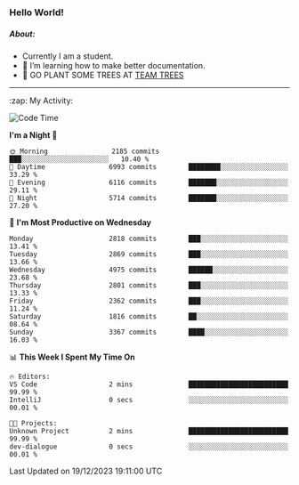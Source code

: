 ### Hello World!

##### About:
- Currently I am a student.
- 🌱 I’m learning how to make better documentation.
- 🌱 GO PLANT SOME TREES AT [TEAM TREES](https://teamtrees.org/)

---
  <summary>:zap: My Activity:</summary>
  
<!--START_SECTION:waka-->
![Code Time](http://img.shields.io/badge/Code%20Time-1%2C267%20hrs%2050%20mins-blue)

**I'm a Night 🦉** 

```text
🌞 Morning                2185 commits        ███░░░░░░░░░░░░░░░░░░░░░░   10.40 % 
🌆 Daytime                6993 commits        ████████░░░░░░░░░░░░░░░░░   33.29 % 
🌃 Evening                6116 commits        ███████░░░░░░░░░░░░░░░░░░   29.11 % 
🌙 Night                  5714 commits        ███████░░░░░░░░░░░░░░░░░░   27.20 % 
```
📅 **I'm Most Productive on Wednesday** 

```text
Monday                   2818 commits        ███░░░░░░░░░░░░░░░░░░░░░░   13.41 % 
Tuesday                  2869 commits        ███░░░░░░░░░░░░░░░░░░░░░░   13.66 % 
Wednesday                4975 commits        ██████░░░░░░░░░░░░░░░░░░░   23.68 % 
Thursday                 2801 commits        ███░░░░░░░░░░░░░░░░░░░░░░   13.33 % 
Friday                   2362 commits        ███░░░░░░░░░░░░░░░░░░░░░░   11.24 % 
Saturday                 1816 commits        ██░░░░░░░░░░░░░░░░░░░░░░░   08.64 % 
Sunday                   3367 commits        ████░░░░░░░░░░░░░░░░░░░░░   16.03 % 
```


📊 **This Week I Spent My Time On** 

```text
🔥 Editors: 
VS Code                  2 mins              █████████████████████████   99.99 % 
IntelliJ                 0 secs              ░░░░░░░░░░░░░░░░░░░░░░░░░   00.01 % 

🐱‍💻 Projects: 
Unknown Project          2 mins              █████████████████████████   99.99 % 
dev-dialogue             0 secs              ░░░░░░░░░░░░░░░░░░░░░░░░░   00.01 % 
```


 Last Updated on 19/12/2023 19:11:00 UTC
<!--END_SECTION:waka-->
